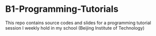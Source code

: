 # B1-Programming-Tutorials
This repo contains source codes and slides for a programming tutorial session I weekly hold in my school (Beijing Institute of Technology)
